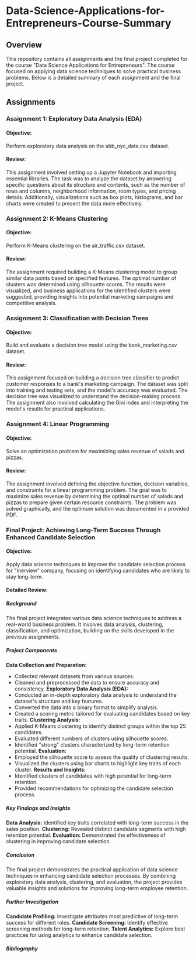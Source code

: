 # Data-Science-Applications-for-Entrepreneurs-Course-Summary

## Overview

This repository contains all assignments and the final project completed for the course "Data Science Applications for Entrepreneurs". The course focused on applying data science techniques to solve practical business problems. Below is a detailed summary of each assignment and the final project.

## Assignments
### Assignment 1: Exploratory Data Analysis (EDA)
#### Objective: 
Perform exploratory data analysis on the abb_nyc_data.csv dataset.
#### Review:
This assignment involved setting up a Jupyter Notebook and importing essential libraries. The task was to analyze the dataset by answering specific questions about its structure and contents, such as the number of rows   and columns, neighborhood information, room types, and pricing details. Additionally, visualizations such as box plots, histograms, and bar charts were created to present the data more effectively.

### Assignment 2: K-Means Clustering
#### Objective: 
Perform K-Means clustering on the air_traffic.csv dataset.
#### Review:
The assignment required building a K-Means clustering model to group similar data points based on specified features. The optimal number of clusters was determined using silhouette scores. The results were visualized, and business applications for the identified clusters were suggested, providing insights into potential marketing campaigns and competitive analysis.

### Assignment 3: Classification with Decision Trees
#### Objective: 
Build and evaluate a decision tree model using the bank_marketing.csv dataset.
#### Review:
This assignment focused on building a decision tree classifier to predict customer responses to a bank's marketing campaign. The dataset was split into training and testing sets, and the model's accuracy was evaluated. The decision tree was visualized to understand the decision-making process. The assignment also involved calculating the Gini index and interpreting the model's results for practical applications.

### Assignment 4: Linear Programming
#### Objective: 
Solve an optimization problem for maximizing sales revenue of salads and pizzas.
#### Review:
The assignment involved defining the objective function, decision variables, and constraints for a linear programming problem. The goal was to maximize sales revenue by determining the optimal number of salads and pizzas to prepare given certain resource constraints. The problem was solved graphically, and the optimum solution was documented in a provided PDF.

### Final Project: Achieving Long-Term Success Through Enhanced Candidate Selection
#### Objective: 
Apply data science techniques to improve the candidate selection process for "Inerview" company, focusing on identifying candidates who are likely to stay long-term.
#### Detailed Review:
##### Background
The final project integrates various data science techniques to address a real-world business problem. It involves data analysis, clustering, classification, and optimization, building on the skills developed in the previous assignments.
##### Project Components
**Data Collection and Preparation:**
  - Collected relevant datasets from various sources.
  - Cleaned and preprocessed the data to ensure accuracy and consistency.
**Exploratory Data Analysis (EDA):**
  - Conducted an in-depth exploratory data analysis to understand the dataset's structure and key features.
  - Converted the data into a binary format to simplify analysis.
  - Created a scoring metric tailored for evaluating candidates based on key traits.
**Clustering Analysis:**
  - Applied K-Means clustering to identify distinct groups within the top 25 candidates.
  - Evaluated different numbers of clusters using silhouette scores.
  - Identified "strong" clusters characterized by long-term retention potential.
**Evaluation:**
  - Employed the silhouette score to assess the quality of clustering results.
  - Visualized the clusters using bar charts to highlight key traits of each cluster.
**Results and Insights:**
  - Identified clusters of candidates with high potential for long-term retention.
  - Provided recommendations for optimizing the candidate selection process.
##### Key Findings and Insights
**Data Analysis:** Identified key traits correlated with long-term success in the sales position.
**Clustering:** Revealed distinct candidate segments with high retention potential.
**Evaluation:** Demonstrated the effectiveness of clustering in improving candidate selection.
##### Conclusion
The final project demonstrates the practical application of data science techniques in enhancing candidate selection processes. By combining exploratory data analysis, clustering, and evaluation, the project provides valuable insights and solutions for improving long-term employee retention.
##### Further Investigation
**Candidate Profiling:** Investigate attributes most predictive of long-term success for different roles.
**Candidate Screening:** Identify effective screening methods for long-term retention.
**Talent Analytics:** Explore best practices for using analytics to enhance candidate selection.

##### Bibliography

